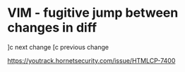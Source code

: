 # VIM - fugitive jump between changes in diff

]c	next change
[c  previous change

https://youtrack.hornetsecurity.com/issue/HTMLCP-7400
